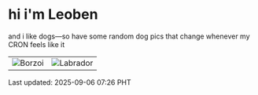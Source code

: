 # hi i'm Leoben

and i like dogs—so have some random dog pics that change whenever my CRON feels like it

|  |  |
|--------|----------|
| ![Borzoi](https://random-dog-vercel.vercel.app/api/random-borzoi?v=1757114808) | ![Labrador](https://random-dog-vercel.vercel.app/api/random-labrador?v=1757114808) |

Last updated: 2025-09-06 07:26 PHT

